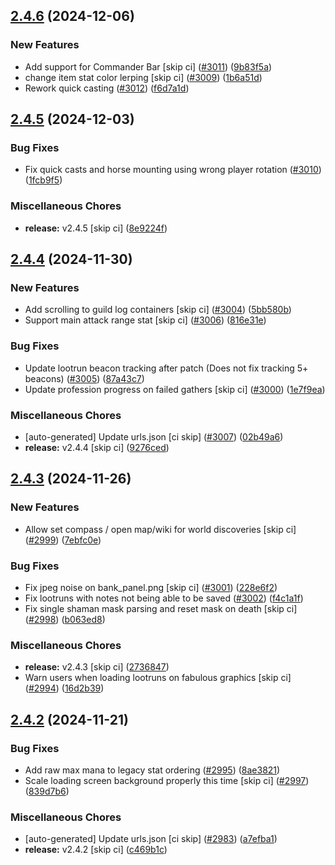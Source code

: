## [2.4.6](https://github.com/Wynntils/Wynntils/compare/v2.4.5...v2.4.6) (2024-12-06)


### New Features

* Add support for Commander Bar [skip ci] ([#3011](https://github.com/Wynntils/Wynntils/issues/3011)) ([9b83f5a](https://github.com/Wynntils/Wynntils/commit/9b83f5ac3bcf9db45fcc072649a70f4a05d9d9ac))
* change item stat color lerping [skip ci] ([#3009](https://github.com/Wynntils/Wynntils/issues/3009)) ([1b6a51d](https://github.com/Wynntils/Wynntils/commit/1b6a51da2c928b85a40d42df75f28d8f1a19f007))
* Rework quick casting ([#3012](https://github.com/Wynntils/Wynntils/issues/3012)) ([f6d7a1d](https://github.com/Wynntils/Wynntils/commit/f6d7a1df761fc232acddfc3656e71e3096542cab))

## [2.4.5](https://github.com/Wynntils/Wynntils/compare/v2.4.4...v2.4.5) (2024-12-03)


### Bug Fixes

* Fix quick casts and horse mounting using wrong player rotation ([#3010](https://github.com/Wynntils/Wynntils/issues/3010)) ([1fcb9f5](https://github.com/Wynntils/Wynntils/commit/1fcb9f50713fd278e960c88dab6a8835a7326ab9))


### Miscellaneous Chores

* **release:** v2.4.5 [skip ci] ([8e9224f](https://github.com/Wynntils/Wynntils/commit/8e9224f91a04f637c74b0e641f7af8678aa67309))

## [2.4.4](https://github.com/Wynntils/Wynntils/compare/v2.4.3...v2.4.4) (2024-11-30)


### New Features

* Add scrolling to guild log containers [skip ci] ([#3004](https://github.com/Wynntils/Wynntils/issues/3004)) ([5bb580b](https://github.com/Wynntils/Wynntils/commit/5bb580b5ea30bc04b6efabf6ef13cd2de747ece6))
* Support main attack range stat [skip ci] ([#3006](https://github.com/Wynntils/Wynntils/issues/3006)) ([816e31e](https://github.com/Wynntils/Wynntils/commit/816e31e708b434931bbc6b058ce8d7c8e27f5168))


### Bug Fixes

* Update lootrun beacon tracking after patch (Does not fix tracking 5+ beacons) ([#3005](https://github.com/Wynntils/Wynntils/issues/3005)) ([87a43c7](https://github.com/Wynntils/Wynntils/commit/87a43c70d5ae9d5f338831b5e69ea96bb1bc340e))
* Update profession progress on failed gathers [skip ci] ([#3000](https://github.com/Wynntils/Wynntils/issues/3000)) ([1e7f9ea](https://github.com/Wynntils/Wynntils/commit/1e7f9ea7e35dde860f948abca690f33a48879ede))


### Miscellaneous Chores

* [auto-generated] Update urls.json [ci skip] ([#3007](https://github.com/Wynntils/Wynntils/issues/3007)) ([02b49a6](https://github.com/Wynntils/Wynntils/commit/02b49a67003b8a977d2cd19576bbfeef8cbffc0c))
* **release:** v2.4.4 [skip ci] ([9276ced](https://github.com/Wynntils/Wynntils/commit/9276ced2a264d09841f4b53fe6bb99b8ea6a75fa))

## [2.4.3](https://github.com/Wynntils/Wynntils/compare/v2.4.2...v2.4.3) (2024-11-26)


### New Features

* Allow set compass / open map/wiki for world discoveries [skip ci] ([#2999](https://github.com/Wynntils/Wynntils/issues/2999)) ([7ebfc0e](https://github.com/Wynntils/Wynntils/commit/7ebfc0e2aeffc964f9535ec37ba3e689d9db14c6))


### Bug Fixes

* Fix jpeg noise on bank_panel.png [skip ci] ([#3001](https://github.com/Wynntils/Wynntils/issues/3001)) ([228e6f2](https://github.com/Wynntils/Wynntils/commit/228e6f22bdedf3e7622a893bf42632400546c35c))
* Fix lootruns with notes not being able to be saved ([#3002](https://github.com/Wynntils/Wynntils/issues/3002)) ([f4c1a1f](https://github.com/Wynntils/Wynntils/commit/f4c1a1f199ff66270d2a80896d6c349557de60cb))
* Fix single shaman mask parsing and reset mask on death [skip ci] ([#2998](https://github.com/Wynntils/Wynntils/issues/2998)) ([b063ed8](https://github.com/Wynntils/Wynntils/commit/b063ed852dbc65a30645edcfae846886fa4a4acb))


### Miscellaneous Chores

* **release:** v2.4.3 [skip ci] ([2736847](https://github.com/Wynntils/Wynntils/commit/2736847751fb768e69f954cdbb01162e31e23507))
* Warn users when loading lootruns on fabulous graphics [skip ci] ([#2994](https://github.com/Wynntils/Wynntils/issues/2994)) ([16d2b39](https://github.com/Wynntils/Wynntils/commit/16d2b39555c4aa01f60d06a35e974f93b49b6778))

## [2.4.2](https://github.com/Wynntils/Wynntils/compare/v2.4.1...v2.4.2) (2024-11-21)


### Bug Fixes

* Add raw max mana to legacy stat ordering ([#2995](https://github.com/Wynntils/Wynntils/issues/2995)) ([8ae3821](https://github.com/Wynntils/Wynntils/commit/8ae3821c909e79958007544d787eea36b7cea60d))
* Scale loading screen background properly this time [skip ci] ([#2997](https://github.com/Wynntils/Wynntils/issues/2997)) ([839d7b6](https://github.com/Wynntils/Wynntils/commit/839d7b6ae505170483ef4f2c8db80a4e0f81c0e2))


### Miscellaneous Chores

* [auto-generated] Update urls.json [ci skip] ([#2983](https://github.com/Wynntils/Wynntils/issues/2983)) ([a7efba1](https://github.com/Wynntils/Wynntils/commit/a7efba190e35d6abe8d99909858a1d841c2316af))
* **release:** v2.4.2 [skip ci] ([c469b1c](https://github.com/Wynntils/Wynntils/commit/c469b1c7000e134f520e7a310d1e0b8ed46a2f77))

